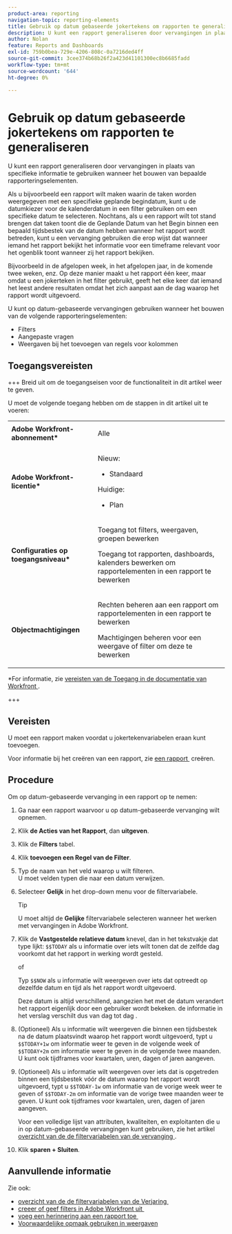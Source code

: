 ```yaml
---
product-area: reporting
navigation-topic: reporting-elements
title: Gebruik op datum gebaseerde jokertekens om rapporten te generaliseren
description: U kunt een rapport generaliseren door vervangingen in plaats van specifieke informatie te gebruiken wanneer het bouwen van bepaalde rapporteringselementen.
author: Nolan
feature: Reports and Dashboards
exl-id: 759b0bea-729e-4206-808c-0a7216ded4ff
source-git-commit: 3cee374b68b26f2a423d41101300ec8b6685fadd
workflow-type: tm+mt
source-wordcount: '644'
ht-degree: 0%

---
```


# Gebruik op datum gebaseerde jokertekens om rapporten te generaliseren

<!-- Audited: 11/2024 -->

U kunt een rapport generaliseren door vervangingen in plaats van specifieke informatie te gebruiken wanneer het bouwen van bepaalde rapporteringselementen.

Als u bijvoorbeeld een rapport wilt maken waarin de taken worden weergegeven met een specifieke geplande begindatum, kunt u de datumkiezer voor de kalenderdatum in een filter gebruiken om een specifieke datum te selecteren. Nochtans, als u een rapport wilt tot stand brengen dat taken toont die de Geplande Datum van het Begin binnen een bepaald tijdsbestek van de datum hebben wanneer het rapport wordt betreden, kunt u een vervanging gebruiken die erop wijst dat wanneer iemand het rapport bekijkt het informatie voor een timeframe relevant voor het ogenblik toont wanneer zij het rapport bekijken.

Bijvoorbeeld in de afgelopen week, in het afgelopen jaar, in de komende twee weken, enz. Op deze manier maakt u het rapport één keer, maar omdat u een jokerteken in het filter gebruikt, geeft het elke keer dat iemand het leest andere resultaten omdat het zich aanpast aan de dag waarop het rapport wordt uitgevoerd.

U kunt op datum-gebaseerde vervangingen gebruiken wanneer het bouwen van de volgende rapporteringselementen:

* Filters
* Aangepaste vragen
* Weergaven bij het toevoegen van regels voor kolommen

## Toegangsvereisten

+++ Breid uit om de toegangseisen voor de functionaliteit in dit artikel weer te geven.

U moet de volgende toegang hebben om de stappen in dit artikel uit te voeren:

<table style="table-layout:auto"> 
 <col> 
 <col> 
 <tbody> 
  <tr> 
   <td role="rowheader"><strong>Adobe Workfront-abonnement*</strong></td> 
   <td> <p>Alle</p> </td> 
  </tr> 
  <tr> 
   <td role="rowheader"><strong>Adobe Workfront-licentie*</strong></td> 
   <td> 
      <p>Nieuw:</p>
         <ul>
         <li><p>Standaard</p></li>
         </ul>
      <p>Huidige:</p>
         <ul>
         <li><p>Plan</p></li>
         </ul>
   </td> 
  </tr> 
  <tr> 
   <td role="rowheader"><strong>Configuraties op toegangsniveau*</strong></td> 
   <td> <p>Toegang tot filters, weergaven, groepen bewerken</p> <p>Toegang tot rapporten, dashboards, kalenders bewerken om rapportelementen in een rapport te bewerken</p></td> 
  </tr> 
  <tr> 
   <td role="rowheader"><strong>Objectmachtigingen</strong></td> 
   <td> <p>Rechten beheren aan een rapport om rapportelementen in een rapport te bewerken</p> <p>Machtigingen beheren voor een weergave of filter om deze te bewerken</p></td> 
  </tr> 
 </tbody> 
</table>

*For informatie, zie [&#x200B; vereisten van de Toegang in de documentatie van Workfront &#x200B;](/help/quicksilver/administration-and-setup/add-users/access-levels-and-object-permissions/access-level-requirements-in-documentation.md).

+++

## Vereisten

U moet een rapport maken voordat u jokertekenvariabelen eraan kunt toevoegen.

Voor informatie bij het creëren van een rapport, zie [&#x200B; een rapport &#x200B;](../../../reports-and-dashboards/reports/creating-and-managing-reports/create-report.md) creëren.

## Procedure

Om op datum-gebaseerde vervanging in een rapport op te nemen:

1. Ga naar een rapport waarvoor u op datum-gebaseerde vervanging wilt opnemen.
1. Klik **de Acties van het Rapport**, dan **uitgeven**.
1. Klik de **Filters** tabel.
1. Klik **toevoegen een Regel van de Filter**.
1. Typ de naam van het veld waarop u wilt filteren.\
   U moet velden typen die naar een datum verwijzen.
1. Selecteer **Gelijk** in het drop-down menu voor de filtervariabele.

   >[!TIP]
   >
   >U moet altijd de **Gelijke** filtervariabele selecteren wanneer het werken met vervangingen in Adobe Workfront.

1. Klik de **Vastgestelde relatieve datum** knevel, dan in het tekstvakje dat type lijkt: `$$TODAY` als u informatie over iets wilt tonen dat de zelfde dag voorkomt dat het rapport in werking wordt gesteld.

   of

   Typ `$$NOW` als u informatie wilt weergeven over iets dat optreedt op dezelfde datum en tijd als het rapport wordt uitgevoerd.

   Deze datum is altijd verschillend, aangezien het met de datum verandert het rapport eigenlijk door een gebruiker wordt bekeken. de informatie in het verslag verschilt dus van dag tot dag .

1. (Optioneel) Als u informatie wilt weergeven die binnen een tijdsbestek na de datum plaatsvindt waarop het rapport wordt uitgevoerd, typt u `$$TODAY+1w` om informatie weer te geven in de volgende week of `$$TODAY+2m` om informatie weer te geven in de volgende twee maanden. U kunt ook tijdframes voor kwartalen, uren, dagen of jaren aangeven.
1. (Optioneel) Als u informatie wilt weergeven over iets dat is opgetreden binnen een tijdsbestek vóór de datum waarop het rapport wordt uitgevoerd, typt u `$$TODAY-1w` om informatie van de vorige week weer te geven of `$$TODAY-2m` om informatie van de vorige twee maanden weer te geven. U kunt ook tijdframes voor kwartalen, uren, dagen of jaren aangeven.

   Voor een volledige lijst van attributen, kwaliteiten, en exploitanten die u in op datum-gebaseerde vervangingen kunt gebruiken, zie het artikel [&#x200B; overzicht van de de filtervariabelen van de vervanging &#x200B;](../../../reports-and-dashboards/reports/reporting-elements/understand-wildcard-filter-variables.md).

1. Klik **sparen + Sluiten**.

## Aanvullende informatie

Zie ook:

<!--outdated: * [Basic Report Creation Program](https://one.workfront.com/s/basic-report-creation-program) -->
* [&#x200B; overzicht van de de filtervariabelen van de Verjaring &#x200B;](../../../reports-and-dashboards/reports/reporting-elements/understand-wildcard-filter-variables.md)
* [&#x200B; creeer of geef filters in Adobe Workfront uit &#x200B;](../../../reports-and-dashboards/reports/reporting-elements/create-filters.md)
* [&#x200B; voeg een herinnering aan een rapport toe &#x200B;](../../../reports-and-dashboards/reports/creating-and-managing-reports/add-prompt-report.md)
* [Voorwaardelijke opmaak gebruiken in weergaven](../../../reports-and-dashboards/reports/reporting-elements/use-conditional-formatting-views.md)
